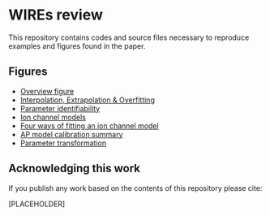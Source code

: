 # WIREs review

This repository contains codes and source files necessary to reproduce examples and figures found in the paper.

## Figures

- [Overview figure](./fig1-overview)
- [Interpolation, Extrapolation & Overfitting](./fig2-overfitting-example)
- [Parameter identifiability](./fig3-parameter-identifiability-example)
- [Ion channel models](./fig4-ion-channel-models)
- [Four ways of fitting an ion channel model](./fig5-4-ways-of-fitting)
- [AP model calibration summary](./fig7-AP-model-calibration-summary)
- [Parameter transformation](./fig8-parameter-transformation-example)

## Acknowledging this work

If you publish any work based on the contents of this repository please cite:

[PLACEHOLDER]
